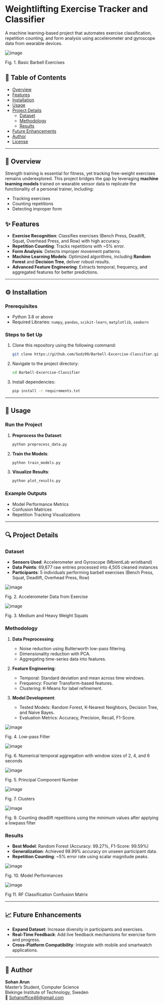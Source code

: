 
# Weightlifting Exercise Tracker and Classifier


A machine learning-based project that automates exercise classification, repetition counting, and form analysis using accelerometer and gyroscope data from wearable devices.

![image](https://github.com/user-attachments/assets/1d23a878-8d68-4565-b7cc-c969a7dd55cc)

Fig. 1. Basic Barbell Exercises






## 📌 Table of Contents
- [Overview](#overview)
- [Features](#features)
- [Installation](#installation)
- [Usage](#usage)
- [Project Details](#project-details)
  - [Dataset](#dataset)
  - [Methodology](#methodology)
  - [Results](#results)
- [Future Enhancements](#future-enhancements)
- [Author](#author)
- [License](#license)

---



## 📝 Overview

Strength training is essential for fitness, yet tracking free-weight exercises remains underexplored. This project bridges the gap by leveraging **machine learning models** trained on wearable sensor data to replicate the functionality of a personal trainer, including:
- Tracking exercises
- Counting repetitions
- Detecting improper form



## ✨ Features
- **Exercise Recognition**: Classifies exercises (Bench Press, Deadlift, Squat, Overhead Press, and Row) with high accuracy.
- **Repetition Counting**: Tracks repetitions with ~5% error.
- **Form Analysis**: Detects improper movement patterns.
- **Machine Learning Models**: Optimized algorithms, including **Random Forest** and **Decision Tree**, deliver robust results.
- **Advanced Feature Engineering**: Extracts temporal, frequency, and aggregated features for better predictions.

---



## ⚙️ Installation

### Prerequisites
- Python 3.8 or above
- Required Libraries: `numpy`, `pandas`, `scikit-learn`, `matplotlib`, `seaborn`

### Steps to Set Up
1. Clone this repository using the following command:
   ```bash
   git clone https://github.com/Sodz99/Barbell-Excercise-Classifier.git
   ```
2. Navigate to the project directory:
   ```bash
   cd Barbell-Excercise-Classifier
   ```


2. Install dependencies:
   ```bash
   pip install -r requirements.txt
   ```


---



## 🚀 Usage

### Run the Project
1. **Preprocess the Dataset**:
   ```bash
   python preprocess_data.py
   ```
2. **Train the Models**:
   ```bash
   python train_models.py
   ```
3. **Visualize Results**:
   ```bash
   python plot_results.py
   ```

### Example Outputs
- Model Performance Metrics
- Confusion Matrices
- Repetition Tracking Visualizations

---



## 🔍 Project Details

### Dataset
- **Sensors Used**: Accelerometer and Gyroscope (MbientLab wristband)
- **Data Points**: 69,677 raw entries processed into 4,505 cleaned instances
- **Participants**: 5 individuals performing barbell exercises (Bench Press, Squat, Deadlift, Overhead Press, Row)

![image](https://github.com/user-attachments/assets/f38c11e9-e1b4-4336-8077-0268c238ad2e)

Fig. 2. Accelerometer Data from Exercise

![image](https://github.com/user-attachments/assets/f5c81383-49de-4fec-ac84-4bfda44cac67)

Fig. 3. Medium and Heavy Weight Squats




### Methodology
1. **Data Preprocessing**:
   - Noise reduction using Butterworth low-pass filtering.
   - Dimensionality reduction with PCA.
   - Aggregating time-series data into features.

2. **Feature Engineering**:
   - Temporal: Standard deviation and mean across time windows.
   - Frequency: Fourier Transform-based features.
   - Clustering: K-Means for label refinement.

3. **Model Development**:
   - Tested Models: Random Forest, K-Nearest Neighbors, Decision Tree, and Naive Bayes.
   - Evaluation Metrics: Accuracy, Precision, Recall, F1-Score.
  
![image](https://github.com/user-attachments/assets/356e7d05-392b-465f-9553-c3650aa81b7e)

Fig. 4. Low-pass Filter

![image](https://github.com/user-attachments/assets/d4018d65-abd2-471c-af39-09c397ba0aad)

Fig. 6. Numerical temporal aggregation with window sizes of 2, 4, and 6 seconds

![image](https://github.com/user-attachments/assets/d3fa3a58-9f23-460d-992d-c2f0507e6c89)

Fig. 5. Principal Component Number

![image](https://github.com/user-attachments/assets/7adb2b36-e187-4288-9eb0-14c42446917c)

Fig. 7. Clusters

![image](https://github.com/user-attachments/assets/25e3fdd6-5a15-43a5-b522-17c256b52898)

Fig. 9. Counting deadlift repetitions using the minimum values after applying a lowpass filter




### Results
- **Best Model**: Random Forest (Accuracy: 99.27%, F1-Score: 99.59%)
- **Generalization**: Achieved 98.99% accuracy on unseen participant data.
- **Repetition Counting**: ~5% error rate using scalar magnitude peaks.

![image](https://github.com/user-attachments/assets/ef471b82-4ef8-4ab8-bc03-9420ab7db1ef)

Fig. 10. Model Performances

![image](https://github.com/user-attachments/assets/c425faf6-a51d-4ee8-b52f-5d6f2625db24)

Fig 11. RF Classification Confusion Matrix



---



## 📈 Future Enhancements
- **Expand Dataset**: Increase diversity in participants and exercises.
- **Real-Time Feedback**: Add live feedback mechanisms for exercise form and progress.
- **Cross-Platform Compatibility**: Integrate with mobile and smartwatch applications.

---



## 👤 Author

**Sohan Arun**  
Master’s Student, Computer Science  
Blekinge Institute of Technology, Sweden  
📧 [Sohanoffice46@gmail.com](mailto:Sohanoffice46@gmail.com)


